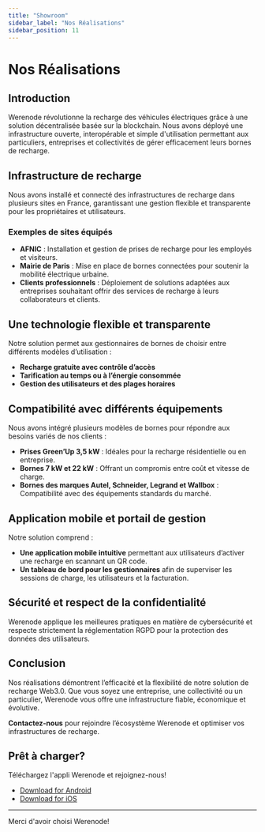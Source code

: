 ```yaml
---
title: "Showroom"
sidebar_label: "Nos Réalisations"
sidebar_position: 11
---
```


# Nos Réalisations

## Introduction
Werenode révolutionne la recharge des véhicules électriques grâce à une solution décentralisée basée sur la blockchain. Nous avons déployé une infrastructure ouverte, interopérable et simple d'utilisation permettant aux particuliers, entreprises et collectivités de gérer efficacement leurs bornes de recharge.

## Infrastructure de recharge
Nous avons installé et connecté des infrastructures de recharge dans plusieurs sites en France, garantissant une gestion flexible et transparente pour les propriétaires et utilisateurs.

### Exemples de sites équipés
- **AFNIC** : Installation et gestion de prises de recharge pour les employés et visiteurs.
- **Mairie de Paris** : Mise en place de bornes connectées pour soutenir la mobilité électrique urbaine.
- **Clients professionnels** : Déploiement de solutions adaptées aux entreprises souhaitant offrir des services de recharge à leurs collaborateurs et clients.

## Une technologie flexible et transparente
Notre solution permet aux gestionnaires de bornes de choisir entre différents modèles d’utilisation :
- **Recharge gratuite avec contrôle d’accès**
- **Tarification au temps ou à l’énergie consommée**
- **Gestion des utilisateurs et des plages horaires**

## Compatibilité avec différents équipements
Nous avons intégré plusieurs modèles de bornes pour répondre aux besoins variés de nos clients :
- **Prises Green’Up 3,5 kW** : Idéales pour la recharge résidentielle ou en entreprise.
- **Bornes 7 kW et 22 kW** : Offrant un compromis entre coût et vitesse de charge.
- **Bornes des marques Autel, Schneider, Legrand et Wallbox** : Compatibilité avec des équipements standards du marché.

## Application mobile et portail de gestion
Notre solution comprend :
- **Une application mobile intuitive** permettant aux utilisateurs d’activer une recharge en scannant un QR code.
- **Un tableau de bord pour les gestionnaires** afin de superviser les sessions de charge, les utilisateurs et la facturation.

## Sécurité et respect de la confidentialité
Werenode applique les meilleures pratiques en matière de cybersécurité et respecte strictement la réglementation RGPD pour la protection des données des utilisateurs.

## Conclusion
Nos réalisations démontrent l’efficacité et la flexibilité de notre solution de recharge Web3.0. Que vous soyez une entreprise, une collectivité ou un particulier, Werenode vous offre une infrastructure fiable, économique et évolutive.

**Contactez-nous** pour rejoindre l’écosystème Werenode et optimiser vos infrastructures de recharge.

## Prêt à charger?

Téléchargez l'appli Werenode et rejoignez-nous!

- [Download for Android](#)
- [Download for iOS](#)

---

Merci d'avoir choisi Werenode!
